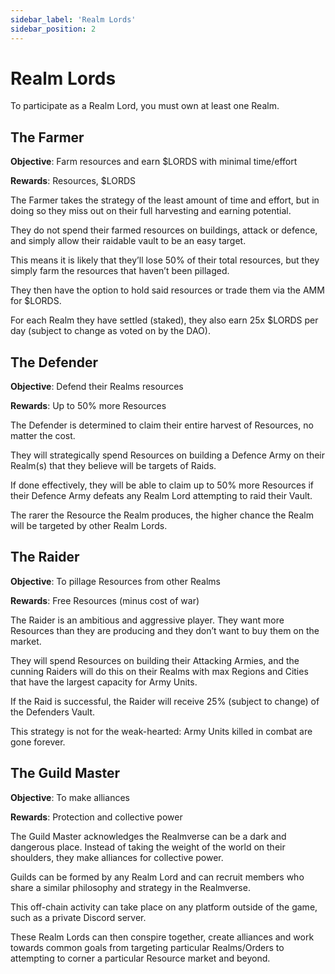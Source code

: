 ```yaml
---
sidebar_label: 'Realm Lords'
sidebar_position: 2
---
```


# Realm Lords

To participate as a Realm Lord, you must own at least one Realm. 

## The Farmer
**Objective**: Farm resources and earn $LORDS with minimal time/effort

**Rewards**: Resources, $LORDS

The Farmer takes the strategy of the least amount of time and effort, but in doing so they miss out on their full harvesting and earning potential. 

They do not spend their farmed resources on buildings, attack or defence, and simply allow their raidable vault to be an easy target. 

This means it is likely that they’ll lose 50% of their total resources, but they simply farm the resources that haven’t been pillaged.

They then have the option to hold said resources or trade them via the AMM for $LORDS.

For each Realm they have settled (staked), they also earn 25x $LORDS per day (subject to change as voted on by the DAO).

## The Defender
**Objective**: Defend their Realms resources

**Rewards**: Up to 50% more Resources

The Defender is determined to claim their entire harvest of Resources, no matter the cost. 

They will strategically spend Resources on building a Defence Army on their Realm(s) that they believe will be targets of Raids.

If done effectively, they will be able to claim up to 50% more Resources if their Defence Army defeats any Realm Lord attempting to raid their Vault.

The rarer the Resource the Realm produces, the higher chance the Realm will be targeted by other Realm Lords. 

## The Raider
**Objective**: To pillage Resources from other Realms

**Rewards**: Free Resources (minus cost of war)

The Raider is an ambitious and aggressive player. They want more Resources than they are producing and they don’t want to buy them on the market. 

They will spend Resources on building their Attacking Armies, and the cunning Raiders will do this on their Realms with max Regions and Cities that have the largest capacity for Army Units.

If the Raid is successful, the Raider will receive 25% (subject to change) of the Defenders Vault. 

This strategy is not for the weak-hearted: Army Units killed in combat are gone forever. 

## The Guild Master
**Objective**: To make alliances 

**Rewards**: Protection and collective power

The Guild Master acknowledges the Realmverse can be a dark and dangerous place. Instead of taking the weight of the world on their shoulders, they make alliances for collective power. 

Guilds can be formed by any Realm Lord and can recruit members who share a similar philosophy and strategy in the Realmverse. 

This off-chain activity can take place on any platform outside of the game, such as a private Discord server. 

These Realm Lords can then conspire together, create alliances and work towards common goals from targeting particular Realms/Orders to attempting to corner a particular Resource market and beyond. 

